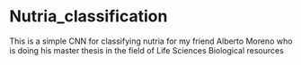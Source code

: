 # Nutria_classification
This is a simple CNN for classifying nutria for my friend Alberto Moreno who is doing his master thesis in the field of Life Sciences Biological resources
